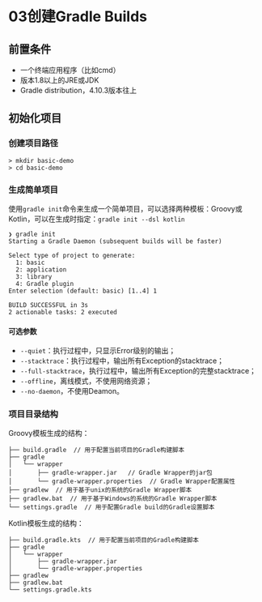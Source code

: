 # 03创建Gradle Builds

## 前置条件

- 一个终端应用程序（比如cmd）
- 版本1.8以上的JRE或JDK
- Gradle distribution，4.10.3版本往上

## 初始化项目

### 创建项目路径

```
> mkdir basic-demo
> cd basic-demo
```

### 生成简单项目

使用`gradle init`命令来生成一个简单项目，可以选择两种模板：Groovy或Kotlin，可以在生成时指定：`gradle init --dsl kotlin`

```
❯ gradle init 
Starting a Gradle Daemon (subsequent builds will be faster)

Select type of project to generate:
  1: basic
  2: application
  3: library
  4: Gradle plugin
Enter selection (default: basic) [1..4] 1

BUILD SUCCESSFUL in 3s
2 actionable tasks: 2 executed
```

#### 可选参数

- `--quiet`：执行过程中，只显示Error级别的输出；
- `--stacktrace`：执行过程中，输出所有Exception的stacktrace；
- `--full-stacktrace`，执行过程中，输出所有Exception的完整stacktrace；
- `--offline`，离线模式，不使用网络资源；
- `--no-daemon`，不使用Deamon。

### 项目目录结构

Groovy模板生成的结构：

```
├── build.gradle  // 用于配置当前项目的Gradle构建脚本
├── gradle
│   └── wrapper
│       ├── gradle-wrapper.jar   // Gradle Wrapper的jar包
│       └── gradle-wrapper.properties  // Gradle Wrapper配置属性
├── gradlew  // 用于基于unix的系统的Gradle Wrapper脚本
├── gradlew.bat  // 用于基于Windows的系统的Gradle Wrapper脚本
└── settings.gradle  // 用于配置Gradle build的Gradle设置脚本
```

Kotlin模板生成的结构：

```
├── build.gradle.kts  // 用于配置当前项目的Gradle构建脚本
├── gradle
│   └── wrapper
│       ├── gradle-wrapper.jar  
│       └── gradle-wrapper.properties  
├── gradlew  
├── gradlew.bat  
└── settings.gradle.kts  
```